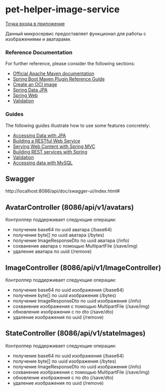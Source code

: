 # pet-helper-image-service

[Точка входа в приложение](https://github.com/vitmvit/pet-helper-api-gateway-service)

Данный микросервис предоставляет функционал для работы с изображениями и аватарами.

### Reference Documentation

For further reference, please consider the following sections:

* [Official Apache Maven documentation](https://maven.apache.org/guides/index.html)
* [Spring Boot Maven Plugin Reference Guide](https://docs.spring.io/spring-boot/docs/3.2.1/maven-plugin/reference/html/)
* [Create an OCI image](https://docs.spring.io/spring-boot/docs/3.2.1/maven-plugin/reference/html/#build-image)
* [Spring Data JPA](https://docs.spring.io/spring-boot/docs/3.2.1/reference/htmlsingle/index.html#data.sql.jpa-and-spring-data)
* [Spring Web](https://docs.spring.io/spring-boot/docs/3.2.1/reference/htmlsingle/index.html#web)
* [Validation](https://docs.spring.io/spring-boot/docs/3.2.1/reference/htmlsingle/index.html#io.validation)

### Guides

The following guides illustrate how to use some features concretely:

* [Accessing Data with JPA](https://spring.io/guides/gs/accessing-data-jpa/)
* [Building a RESTful Web Service](https://spring.io/guides/gs/rest-service/)
* [Serving Web Content with Spring MVC](https://spring.io/guides/gs/serving-web-content/)
* [Building REST services with Spring](https://spring.io/guides/tutorials/rest/)
* [Validation](https://spring.io/guides/gs/validating-form-input/)
* [Accessing data with MySQL](https://spring.io/guides/gs/accessing-data-mysql/)

## Swagger

http://localhost:8086/api/doc/swagger-ui/index.html#

## AvatarController (8086/api/v1/avatars)

Контроллер поддерживает следующие операции:

- получение base64 по uuid аватара (/base64)
- получение byte[] по uuid аватара (/bytes)
- получение ImageResponseDto по uuid аватара (/info)
- сохванение аватара с помощью MultipartFile (/save/img)
- удаление аватара по uuid (/remove)

## ImageController (8086/api/v1/ImageController)

Контроллер поддерживает следующие операции:

- получение base64 по uuid изображения (/base64)
- получение byte[] по uuid изображения (/bytes)
- получение ImageResponseDto по uuid изображения (/info)
- сохванение изображения с помощью MultipartFile (/save/img)
- обновление изображения с по dto (/save/dto)
- удаление изображения по uuid (/remove)

## StateController (8086/api/v1/stateImages)

Контроллер поддерживает следующие операции:

- получение base64 по uuid изображения (/base64)
- получение byte[] по uuid изображения (/bytes)
- получение ImageResponseDto по uuid изображения (/info)
- сохванение изображения с помощью MultipartFile (/save/img)
- обновление изображения с по dto (/save/dto)
- удаление изображения по uuid (/remove)